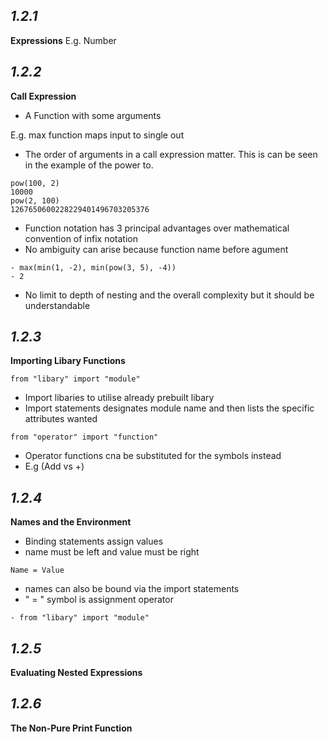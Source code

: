 ***1.2.1***
- 
**Expressions**
E.g. Number

***1.2.2***
- 
**Call Expression**

- A Function with some arguments 

E.g. max function maps input to single out 

- The order of arguments in a call expression matter.
This is can be seen in the example of the power to.

```
pow(100, 2)
10000
pow(2, 100)
1267650600228229401496703205376
```

- Function notation has 3 principal advantages over mathematical
convention of infix notation
- No ambiguity can arise because function name before agument
``` 
- max(min(1, -2), min(pow(3, 5), -4))
- 2
```

- No limit to depth of nesting and the overall complexity 
but it should be understandable

***1.2.3***
- 

**Importing Libary Functions**
``` 
from "libary" import "module"
```
- Import libaries to utilise already prebuilt libary 
- Import statements designates module name and then lists the specific attributes wanted


``` 
from "operator" import "function"
```
- Operator functions cna be substituted for the symbols instead 
- E.g (Add vs +)


***1.2.4***
- 
**Names and the Environment**

- Binding statements assign values 
- name must be left and value must be right 
``` 
Name = Value 
```
- names can also be bound via the import statements
- " = " symbol is assignment operator
``` 
- from "libary" import "module"
```


***1.2.5***
- 
**Evaluating Nested Expressions**


***1.2.6***
- 
**The Non-Pure Print Function**

